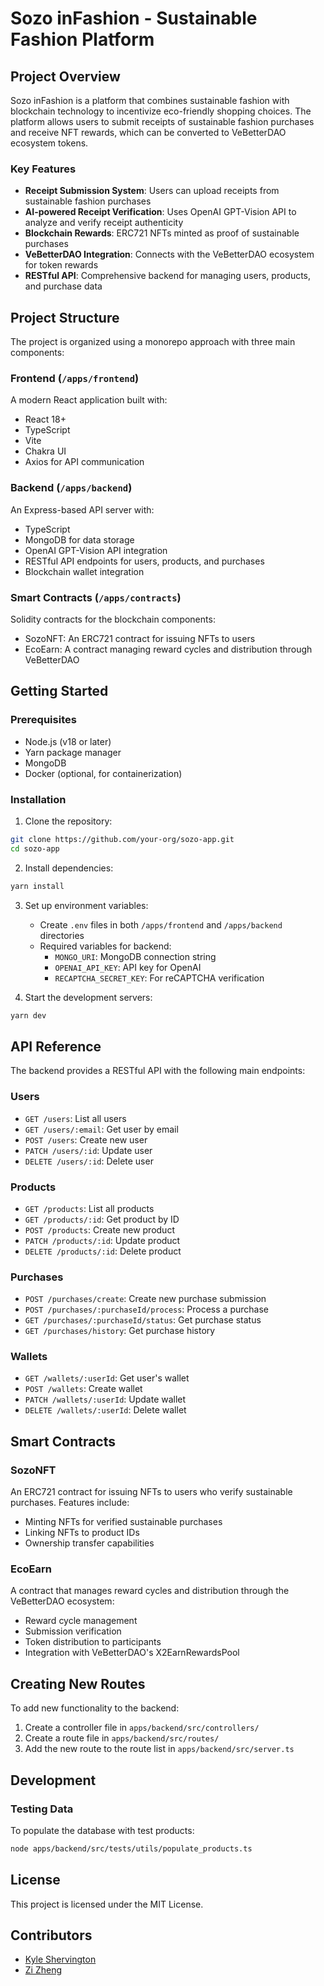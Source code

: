 # Sozo inFashion - Sustainable Fashion Platform

## Project Overview

Sozo inFashion is a platform that combines sustainable fashion with blockchain technology to incentivize eco-friendly shopping choices. The platform allows users to submit receipts of sustainable fashion purchases and receive NFT rewards, which can be converted to VeBetterDAO ecosystem tokens.

### Key Features

- **Receipt Submission System**: Users can upload receipts from sustainable fashion purchases
- **AI-powered Receipt Verification**: Uses OpenAI GPT-Vision API to analyze and verify receipt authenticity
- **Blockchain Rewards**: ERC721 NFTs minted as proof of sustainable purchases
- **VeBetterDAO Integration**: Connects with the VeBetterDAO ecosystem for token rewards
- **RESTful API**: Comprehensive backend for managing users, products, and purchase data

## Project Structure

The project is organized using a monorepo approach with three main components:

### Frontend (`/apps/frontend`)

A modern React application built with:

- React 18+
- TypeScript
- Vite
- Chakra UI
- Axios for API communication

### Backend (`/apps/backend`)

An Express-based API server with:

- TypeScript
- MongoDB for data storage
- OpenAI GPT-Vision API integration
- RESTful API endpoints for users, products, and purchases
- Blockchain wallet integration

### Smart Contracts (`/apps/contracts`)

Solidity contracts for the blockchain components:

- SozoNFT: An ERC721 contract for issuing NFTs to users
- EcoEarn: A contract managing reward cycles and distribution through VeBetterDAO

## Getting Started

### Prerequisites

- Node.js (v18 or later)
- Yarn package manager
- MongoDB
- Docker (optional, for containerization)

### Installation

1. Clone the repository:

```bash
git clone https://github.com/your-org/sozo-app.git
cd sozo-app
```

2. Install dependencies:

```bash
yarn install
```

3. Set up environment variables:

   - Create `.env` files in both `/apps/frontend` and `/apps/backend` directories
   - Required variables for backend:
     - `MONGO_URI`: MongoDB connection string
     - `OPENAI_API_KEY`: API key for OpenAI
     - `RECAPTCHA_SECRET_KEY`: For reCAPTCHA verification

4. Start the development servers:

```bash
yarn dev
```

## API Reference

The backend provides a RESTful API with the following main endpoints:

### Users

- `GET /users`: List all users
- `GET /users/:email`: Get user by email
- `POST /users`: Create new user
- `PATCH /users/:id`: Update user
- `DELETE /users/:id`: Delete user

### Products

- `GET /products`: List all products
- `GET /products/:id`: Get product by ID
- `POST /products`: Create new product
- `PATCH /products/:id`: Update product
- `DELETE /products/:id`: Delete product

### Purchases

- `POST /purchases/create`: Create new purchase submission
- `POST /purchases/:purchaseId/process`: Process a purchase
- `GET /purchases/:purchaseId/status`: Get purchase status
- `GET /purchases/history`: Get purchase history

### Wallets

- `GET /wallets/:userId`: Get user's wallet
- `POST /wallets`: Create wallet
- `PATCH /wallets/:userId`: Update wallet
- `DELETE /wallets/:userId`: Delete wallet

## Smart Contracts

### SozoNFT

An ERC721 contract for issuing NFTs to users who verify sustainable purchases. Features include:

- Minting NFTs for verified sustainable purchases
- Linking NFTs to product IDs
- Ownership transfer capabilities

### EcoEarn

A contract that manages reward cycles and distribution through the VeBetterDAO ecosystem:

- Reward cycle management
- Submission verification
- Token distribution to participants
- Integration with VeBetterDAO's X2EarnRewardsPool

## Creating New Routes

To add new functionality to the backend:

1. Create a controller file in `apps/backend/src/controllers/`
2. Create a route file in `apps/backend/src/routes/`
3. Add the new route to the route list in `apps/backend/src/server.ts`

## Development

### Testing Data

To populate the database with test products:

```bash
node apps/backend/src/tests/utils/populate_products.ts
```

## License

This project is licensed under the MIT License.

## Contributors

- [Kyle Shervington](https://github.com/KShervington)
- [Zi Zheng](https://github.com/Zibilicious)
